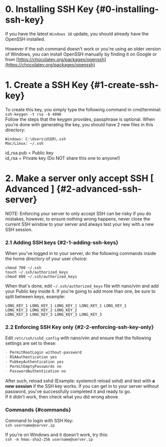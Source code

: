 # 0. Installing SSH Key {#0-installing-ssh-key}
If you have the latest `Windows 10` update, you should already have the OpenSSH installed.

However if the ssh command doesn't work or you're using an older version of Windows, you can install
OpenSSH manually by finding it on Google or from [https://chocolatey.org/packages/openssh](https://chocolatey.org/packages/openssh)

# 1. Create a SSH Key {#1-create-ssh-key}
To create this key, you simply type the following command in cmd/terminal:<br>
`ssh-keygen -t rsa -b 4096`<br>
Follow the steps that the keygen provides, passphrase is optional.
When you're done with generating the key, you should have 2 new files in this directory:
```
Windows: C:\Users\USER\.ssh
Mac/Linux: ~/.ssh
```
id_rsa.pub = Public key<br>
id_rsa = Private key (Do NOT share this one to anyone!)

# 2. Make a server only accept SSH [ Advanced ] {#2-advanced-ssh-server}
NOTE: Enforcing your server to only accept SSH can be risky if you do mistakes, however, to ensure nothing wrong happens, never close the current SSH window to your server and always test your key with a new SSH session.

### 2.1 Adding SSH keys {#2-1-adding-ssh-keys}
When you've logged in to your server, do the following commands inside the home directory of your user choice:
```
chmod 700 ~/.ssh
touch ~/.ssh/authorized_keys
chmod 600 ~/.ssh/authorized_keys
```
When that's done, edit `~/.ssh/authorized_keys` file with nano/vim and add your Public key inside it.
If you're going to add more than one, be sure to split between keys, example:
```
LONG_KEY_1 LONG_KEY_1 LONG_KEY_1 LONG_KEY_1 LONG_KEY_1
LONG_KEY_2 LONG_KEY_2 LONG_KEY_2
LONG_KEY_3 LONG_KEY_3 LONG_KEY_3 LONG_KEY_3
```

### 2.2 Enforcing SSH Key only {#2-2-enforcing-ssh-key-only}
Edit `/etc/ssh/sshd_config` with nano/vim and ensure that the following settings are set to these:
```md
- PermitRootLogin without-password
- RSAAuthentication yes
- PubkeyAuthentication yes
- PermitEmptyPasswords no
- PasswordAuthentication no
```
After such, reload sshd (Example: systemctl reload sshd) and test with **a new session** if the SSH key works.
If you can get in to your server without password, you've successfully completed it and ready to go.<br>
If it didn't work, then check what you did wrong above.

### Commands {#commands}
Command to login with SSH Key:<br>
`ssh username@server.ip`

If you're on Windows and it doesn't work, try this:<br>
`ssh -m hmac-sha2-256 username@server.ip`

